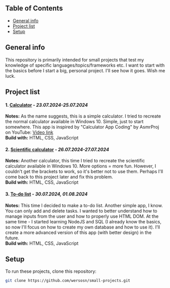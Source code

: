## Table of Contents
- [General info](#general-info)
- [Project list](#project-list)
- [Setup](#setup)

## General info
This repository is primarily intended for small projects that test my knowledge of specific languages/topics/frameworks etc.
I want to start with the basics before I start a big, personal project. I'll see how it goes. Wish me luck.

## Project list
#### 1. [Calculator](/calculator) - _23.07.2024-25.07.2024_
   **Notes:** As the name suggests, this is a simple calculator. I tried to recreate the normal calculator available in Windows 10. Simple, just to start somewhere. This app is inspired by "Calculator App Coding" by AsmrProj on YouTube: [Video link](https://www.youtube.com/watch?v=sBJmRD7kNTk&list=PLLayNHckknFhTF84rl4Li7eZzUHZxxAfo&index=5)    
   **Build with:** HTML, CSS, JavaScript
   
#### 2. [Scientific calculator](/scientific%20calculator) - _26.07.2024-27.07.2024_
   **Notes:** Another calculator, this time I tried to recreate the scientific calculator available in Windows 10. More options = more fun. However, I couldn't get the brackets to work, so it's better not to use them. Perhaps I'll come back to this project later and fix this problem.  
   **Build with:** HTML, CSS, JavaScript
   
#### 3. [To-do list](/to-do%20list) -  _30.07.2024, 01.08.2024_  
   **Notes:** This time I decided to make a to-do list. Another simple app, I know. You can only add and delete tasks. I wanted to better understand how to manage inputs from the user and how to properly use HTML DOM.
   At the same time - I started learning NodeJS and SQL (I already know the basics, so now I'll focus on how to create my own database and how to use it).
   I'll create a more advanced version of this app (with better design) in the future.  
   **Build with:** HTML, CSS, JavaScript

## Setup
To run these projects, clone this repository:
```bash
git clone https://github.com/wersosn/small-projects.git
```
